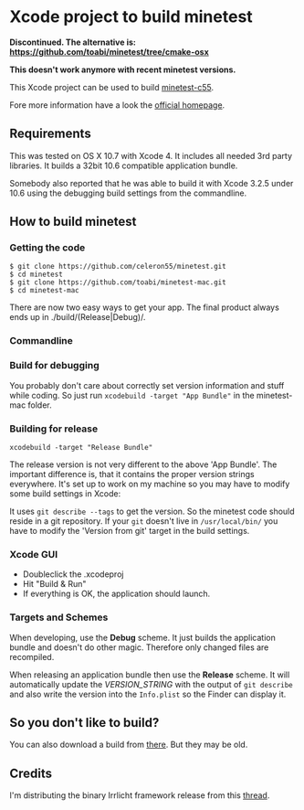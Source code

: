 # Xcode project to build minetest

**Discontinued. The alternative is: <https://github.com/toabi/minetest/tree/cmake-osx>**

**This doesn't work anymore with recent minetest versions.**

This Xcode project can be used to build [minetest-c55](https://github.com/celeron55/minetest).

Fore more information have a look the [official homepage](http://c55.me/minetest/).

## Requirements

This was tested on OS X 10.7 with Xcode 4. It includes all needed 3rd party libraries.
It builds a 32bit 10.6 compatible application bundle.

Somebody also reported that he was able to build it with Xcode 3.2.5 under 10.6 using
the debugging build settings from the commandline.

## How to build minetest

### Getting the code

	$ git clone https://github.com/celeron55/minetest.git
	$ cd minetest
	$ git clone https://github.com/toabi/minetest-mac.git
	$ cd minetest-mac

There are now two easy ways to get your app. The final product always ends up in ./build/(Release|Debug)/.

### Commandline

### Build for debugging

You probably don't care about correctly set version information and stuff while coding.
So just run `xcodebuild -target "App Bundle"` in the minetest-mac folder.

### Building for release

`xcodebuild -target "Release Bundle"`

The release version is not very different to the above 'App Bundle'. The important
difference is, that it contains the proper version strings everywhere. It's set up
to work on my machine so you may have to modify some build settings in Xcode:

It uses `git describe --tags` to get the version. So the minetest code should reside in
a git repository. If your `git` doesn't live in `/usr/local/bin/` you have to modify the
'Version from git' target in the build settings.

### Xcode GUI

* Doubleclick the .xcodeproj
* Hit "Build & Run"
* If everything is OK, the application should launch.

### Targets and Schemes

When developing, use the **Debug** scheme. It just builds the application bundle and doesn't do other magic.
Therefore only changed files are recompiled.

When releasing an application bundle then use the **Release** scheme. It will automatically update the *VERSION_STRING*
with the output of `git describe` and also write the version into the `Info.plist` so the Finder can display it.

## So you don't like to build?

You can also download a build from [there](https://github.com/toabi/minetest-mac/downloads). But they may be old.

## Credits

I'm distributing the binary Irrlicht framework release from this [thread](http://irrlicht.sourceforge.net/phpBB2/viewtopic.php?t=42601).
